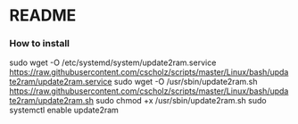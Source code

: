 

# README #

### How to install ###

sudo wget -O /etc/systemd/system/update2ram.service https://raw.githubusercontent.com/cscholz/scripts/master/Linux/bash/update2ram/update2ram.service
sudo wget -O /usr/sbin/update2ram.sh https://raw.githubusercontent.com/cscholz/scripts/master/Linux/bash/update2ram/update2ram.sh
sudo chmod +x /usr/sbin/update2ram.sh
sudo systemctl enable update2ram
